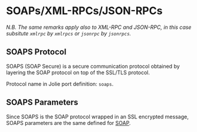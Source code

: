 # SOAPs/XML-RPCs/JSON-RPCs

_N.B. The same remarks apply also to XML-RPC and JSON-RPC, in this case subsitute `xmlrpc` by `xmlrpcs` or `jsonrpc` by `jsonrpcs`._

## SOAPS Protocol

SOAPS \(SOAP Secure\) is a secure communication protocol obtained by layering the SOAP protocol on top of the SSL/TLS protocol.

Protocol name in Jolie port definition: `soaps`.

## SOAPS Parameters

Since SOAPS is the SOAP protocol wrapped in an SSL encrypted message, SOAPS parameters are the same defined for [SOAP](../../soap/README.md).
